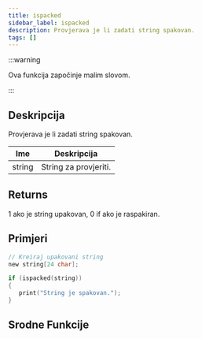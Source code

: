 ```yaml
---
title: ispacked
sidebar_label: ispacked
description: Provjerava je li zadati string spakovan.
tags: []
---
```


:::warning

Ova funkcija započinje malim slovom.

:::

## Deskripcija

Provjerava je li zadati string spakovan.

| Ime    | Deskripcija           |
| ------ | --------------------- |
| string | String za provjeriti. |

## Returns

1 ako je string upakovan, 0 if ako je raspakiran.

## Primjeri

```c
// Kreiraj upakovani string
new string[24 char];

if (ispacked(string))
{
   print("String je spakovan.");
}
```

## Srodne Funkcije
